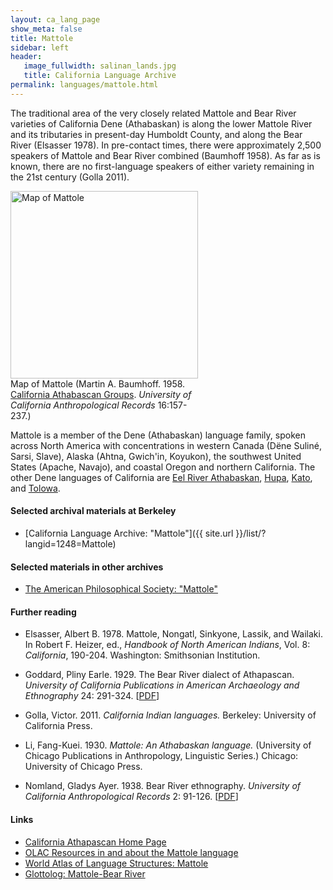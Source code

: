 ```yaml
---
layout: ca_lang_page
show_meta: false
title: Mattole
sidebar: left
header:
   image_fullwidth: salinan_lands.jpg
   title: California Language Archive
permalink: languages/mattole.html
---
```


The traditional area of the very closely related Mattole and Bear River varieties of California Dene (Athabaskan) is along the lower Mattole River and its tributaries in present-day Humboldt County, and along the Bear River (Elsasser 1978). In pre-contact times, there were approximately 2,500 speakers of Mattole and Bear River combined (Baumhoff 1958). As far as is known, there are no first-language speakers of either variety remaining in the 21st century (Golla 2011).

<div class="image fit right" style="width: 300px;">
<a href="https://berkeley.app.box.com/v/mattole-language-map"><img alt="Map of Mattole" src="{{ site.urlimg }}mattole-language-map-small.jpg" width="300px"/></a>
<div class="caption">
Map of Mattole (Martin A. Baumhoff. 1958. <a href="https://digicoll.lib.berkeley.edu/record/84218">California Athabascan Groups</a>. <em>University of California Anthropological Records</em> 16:157-237.)
</div>
</div>

Mattole is a member of the Dene (Athabaskan) language family, spoken across North America with concentrations in western Canada (Dëne Suliné, Sarsi, Slave), Alaska (Ahtna, Gwich'in, Koyukon), the southwest United States (Apache, Navajo), and coastal Oregon and northern California. The other Dene languages of California are [Eel River Athabaskan](eel-river-athabaskan.html), [Hupa](hupa.html), [Kato](kato.html), and [Tolowa](tolowa.html).

#### Selected archival materials at Berkeley

* [California Language Archive: "Mattole"]({{ site.url }}/list/?langid=1248=Mattole)

#### Selected materials in other archives

* [The American Philosophical Society: "Mattole"](https://indigenousguide.amphilsoc.org/search?f%5B0%5D=guide_language_content_title%3AMattole)

#### Further reading

* Elsasser, Albert B. 1978. Mattole, Nongatl, Sinkyone, Lassik, and Wailaki. In Robert F. Heizer, ed., *Handbook of North American Indians*, Vol. 8: *California*, 190-204. Washington: Smithsonian Institution.

* Goddard, Pliny Earle. 1929. The Bear River dialect of Athapascan. *University of California Publications in American Archaeology and Ethnography* 24: 291-324. [[PDF](http://digitalassets.lib.berkeley.edu/anthpubs/ucb/text/ucp024-006.pdf)]

* Golla, Victor. 2011. *California Indian languages.* Berkeley: University of California Press.
* Li, Fang-Kuei. 1930. *Mattole: An Athabaskan language.* (University of Chicago Publications in Anthropology, Linguistic Series.) Chicago: University of Chicago Press.

* Nomland, Gladys Ayer. 1938. Bear River ethnography. *University of California Anthropological Records* 2: 91-126. [[PDF](http://digitalassets.lib.berkeley.edu/anthpubs/ucb/text/ucar002-003.pdf)]

#### Links

* [California Athapascan Home Page](https://www.turtlenodes.com/calath/index.html)
* [OLAC Resources in and about the Mattole language](http://www.language-archives.org/language/mvb)
* [World Atlas of Language Structures: Mattole](http://wals.info/languoid/lect/wals_code_mtl)
* [Glottolog: Mattole-Bear River](https://glottolog.org/resource/languoid/id/matt1238)


